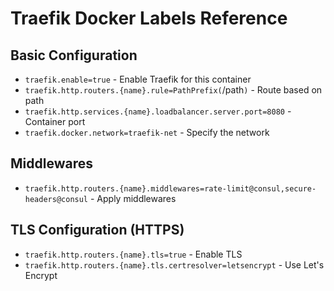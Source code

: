 # Traefik Docker Labels Reference

## Basic Configuration
- `traefik.enable=true` - Enable Traefik for this container
- `traefik.http.routers.{name}.rule=PathPrefix(`/path`)` - Route based on path
- `traefik.http.services.{name}.loadbalancer.server.port=8080` - Container port
- `traefik.docker.network=traefik-net` - Specify the network

## Middlewares
- `traefik.http.routers.{name}.middlewares=rate-limit@consul,secure-headers@consul` - Apply middlewares

## TLS Configuration (HTTPS)
- `traefik.http.routers.{name}.tls=true` - Enable TLS
- `traefik.http.routers.{name}.tls.certresolver=letsencrypt` - Use Let's Encrypt
